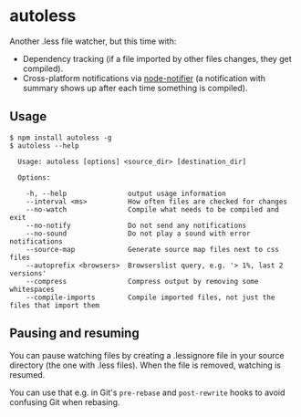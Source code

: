 autoless
========

Another .less file watcher, but this time with:

* Dependency tracking (if a file imported by other files changes, they get
  compiled).
* Cross-platform notifications via [node-notifier](https://www.npmjs.com/package/node-notifier) (a notification with summary shows up after each time
  something is compiled).


Usage
-----

    $ npm install autoless -g
    $ autoless --help

      Usage: autoless [options] <source_dir> [destination_dir]

      Options:

        -h, --help               output usage information
        --interval <ms>          How often files are checked for changes
        --no-watch               Compile what needs to be compiled and exit
        --no-notify              Do not send any notifications
        --no-sound               Do not play a sound with error notifications
        --source-map             Generate source map files next to css files
        --autoprefix <browsers>  Browserslist query, e.g. '> 1%, last 2 versions'
        --compress               Compress output by removing some whitespaces
        --compile-imports        Compile imported files, not just the files that import them


Pausing and resuming
--------------------

You can pause watching files by creating a .lessignore file in your
source directory (the one with .less files). When the file is removed,
watching is resumed.

You can use that e.g. in Git's `pre-rebase` and `post-rewrite` hooks to
avoid confusing Git when rebasing.

